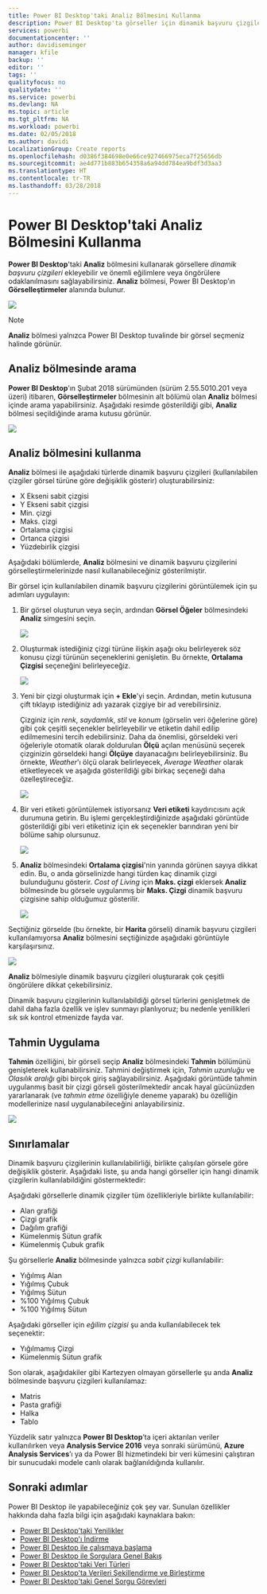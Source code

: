 ```yaml
---
title: Power BI Desktop'taki Analiz Bölmesini Kullanma
description: Power BI Desktop'ta görseller için dinamik başvuru çizgileri oluşturma
services: powerbi
documentationcenter: ''
author: davidiseminger
manager: kfile
backup: ''
editor: ''
tags: ''
qualityfocus: no
qualitydate: ''
ms.service: powerbi
ms.devlang: NA
ms.topic: article
ms.tgt_pltfrm: NA
ms.workload: powerbi
ms.date: 02/05/2018
ms.author: davidi
LocalizationGroup: Create reports
ms.openlocfilehash: d0386f384698e0e66ce927466975eca7f25656db
ms.sourcegitcommit: ae4d771b883b654358a6a94dd784ea9bdf3d3aa3
ms.translationtype: HT
ms.contentlocale: tr-TR
ms.lasthandoff: 03/28/2018
---
```

# <a name="using-the-analytics-pane-in-power-bi-desktop"></a>Power BI Desktop'taki Analiz Bölmesini Kullanma
**Power BI Desktop**'taki **Analiz** bölmesini kullanarak görsellere *dinamik başvuru çizgileri* ekleyebilir ve önemli eğilimlere veya öngörülere odaklanılmasını sağlayabilirsiniz. **Analiz** bölmesi, Power BI Desktop’ın **Görselleştirmeler** alanında bulunur.

![](media/desktop-analytics-pane/analytics-pane_1.png)

> [!NOTE]
> **Analiz** bölmesi yalnızca Power BI Desktop tuvalinde bir görsel seçmeniz halinde görünür.

## <a name="search-within-the-analytics-pane"></a>Analiz bölmesinde arama
**Power BI Desktop**’ın Şubat 2018 sürümünden (sürüm 2.55.5010.201 veya üzeri) itibaren, **Görselleştirmeler** bölmesinin alt bölümü olan **Analiz** bölmesi içinde arama yapabilirsiniz. Aşağıdaki resimde gösterildiği gibi, **Analiz** bölmesi seçildiğinde arama kutusu görünür.

![](media/desktop-analytics-pane/analytics-pane_1b.png)

## <a name="using-the-analytics-pane"></a>Analiz bölmesini kullanma
**Analiz** bölmesi ile aşağıdaki türlerde dinamik başvuru çizgileri (kullanılabilen çizgiler görsel türüne göre değişiklik gösterir) oluşturabilirsiniz:

* X Ekseni sabit çizgisi
* Y Ekseni sabit çizgisi
* Min. çizgi
* Maks. çizgi
* Ortalama çizgisi
* Ortanca çizgisi
* Yüzdebirlik çizgisi

Aşağıdaki bölümlerde, **Analiz** bölmesini ve dinamik başvuru çizgilerini görselleştirmelerinizde nasıl kullanabileceğiniz gösterilmiştir.

Bir görsel için kullanılabilen dinamik başvuru çizgilerini görüntülemek için şu adımları uygulayın:

1. Bir görsel oluşturun veya seçin, ardından **Görsel Öğeler** bölmesindeki **Analiz** simgesini seçin.
   
   ![](media/desktop-analytics-pane/analytics-pane_2.png)
2. Oluşturmak istediğiniz çizgi türüne ilişkin aşağı oku belirleyerek söz konusu çizgi türünün seçeneklerini genişletin. Bu örnekte, **Ortalama Çizgisi** seçeneğini belirleyeceğiz.
   
   ![](media/desktop-analytics-pane/analytics-pane_3.png)
3. Yeni bir çizgi oluşturmak için **+ Ekle**'yi seçin. Ardından, metin kutusuna çift tıklayıp istediğiniz adı yazarak çizgiye bir ad verebilirsiniz.
   
   Çizginiz için *renk*, *saydamlık*, *stil* ve *konum* (görselin veri öğelerine göre) gibi çok çeşitli seçenekler belirleyebilir ve etiketin dahil edilip edilmemesini tercih edebilirsiniz. Daha da önemlisi, görseldeki veri öğeleriyle otomatik olarak doldurulan **Ölçü** açılan menüsünü seçerek çizginizin görseldeki hangi **Ölçüye** dayanacağını belirleyebilirsiniz. Bu örnekte, *Weather*'ı ölçü olarak belirleyecek, *Average Weather* olarak etiketleyecek ve aşağıda gösterildiği gibi birkaç seçeneği daha özelleştireceğiz.
   
   ![](media/desktop-analytics-pane/analytics-pane_4.png)
4. Bir veri etiketi görüntülemek istiyorsanız **Veri etiketi** kaydırıcısını açık durumuna getirin. Bu işlemi gerçekleştirdiğinizde aşağıdaki görüntüde gösterildiği gibi veri etiketiniz için ek seçenekler barındıran yeni bir bölüme sahip olursunuz.
   
   ![](media/desktop-analytics-pane/analytics-pane_5.png)
5. **Analiz** bölmesindeki **Ortalama çizgisi**'nin yanında görünen sayıya dikkat edin. Bu, o anda görselinizde hangi türden kaç dinamik çizgi bulunduğunu gösterir. *Cost of Living* için **Maks. çizgi** eklersek **Analiz** bölmesinde bu görsele uygulanmış bir **Maks. Çizgi** dinamik başvuru çizgisine sahip olduğumuz gösterilir.
   
   ![](media/desktop-analytics-pane/analytics-pane_6.png)

Seçtiğiniz görselde (bu örnekte, bir **Harita** görseli) dinamik başvuru çizgileri kullanılamıyorsa **Analiz** bölmesini seçtiğinizde aşağıdaki görüntüyle karşılaşırsınız.

![](media/desktop-analytics-pane/analytics-pane_7.png)

**Analiz** bölmesiyle dinamik başvuru çizgileri oluşturarak çok çeşitli öngörülere dikkat çekebilirsiniz.

Dinamik başvuru çizgilerinin kullanılabildiği görsel türlerini genişletmek de dahil daha fazla özellik ve işlev sunmayı planlıyoruz; bu nedenle yenilikleri sık sık kontrol etmenizde fayda var.

## <a name="apply-forecasting"></a>Tahmin Uygulama
**Tahmin** özelliğini, bir görseli seçip **Analiz** bölmesindeki **Tahmin** bölümünü genişleterek kullanabilirsiniz. Tahmini değiştirmek için, *Tahmin uzunluğu* ve *Olasılık aralığı* gibi birçok giriş sağlayabilirsiniz. Aşağıdaki görüntüde tahmin uygulanmış basit bir çizgi görseli gösterilmektedir ancak hayal gücünüzden yararlanarak (ve *tahmin etme* özelliğiyle deneme yaparak) bu özelliğin modellerinize nasıl uygulanabileceğini anlayabilirsiniz.

![](media/desktop-analytics-pane/analytics-pane_8.png)

## <a name="limitations"></a>Sınırlamalar
Dinamik başvuru çizgilerinin kullanılabilirliği, birlikte çalışılan görsele göre değişiklik gösterir. Aşağıdaki liste, şu anda hangi görseller için hangi dinamik çizgilerin kullanılabildiğini göstermektedir:

Aşağıdaki görsellerle dinamik çizgiler tüm özellikleriyle birlikte kullanılabilir:

* Alan grafiği
* Çizgi grafik
* Dağılım grafiği
* Kümelenmiş Sütun grafik
* Kümelenmiş Çubuk grafik

Şu görsellerle **Analiz** bölmesinde yalnızca *sabit çizgi* kullanılabilir:

* Yığılmış Alan
* Yığılmış Çubuk
* Yığılmış Sütun
* %100 Yığılmış Çubuk
* %100 Yığılmış Sütun

Aşağıdaki görseller için *eğilim çizgisi* şu anda kullanılabilecek tek seçenektir:

* Yığılmamış Çizgi
* Kümelenmiş Sütun grafik

Son olarak, aşağıdakiler gibi Kartezyen olmayan görsellerle şu anda **Analiz** bölmesinde başvuru çizgileri kullanılamaz:

* Matris
* Pasta grafiği
* Halka
* Tablo

Yüzdelik satır yalnızca **Power BI Desktop**’ta içeri aktarılan veriler kullanılırken veya **Analysis Service 2016** veya sonraki sürümünü, **Azure Analysis Services**’ı ya da Power BI hizmetindeki bir veri kümesini çalıştıran bir sunucudaki modele canlı olarak bağlanıldığında kullanılır. 

## <a name="next-steps"></a>Sonraki adımlar
Power BI Desktop ile yapabileceğiniz çok şey var. Sunulan özellikler hakkında daha fazla bilgi için aşağıdaki kaynaklara bakın:

* [Power BI Desktop'taki Yenilikler](desktop-latest-update.md)
* [Power BI Desktop'ı İndirme](desktop-get-the-desktop.md)
* [Power BI Desktop ile çalışmaya başlama](desktop-getting-started.md)
* [Power BI Desktop ile Sorgulara Genel Bakış](desktop-query-overview.md)
* [Power BI Desktop'taki Veri Türleri](desktop-data-types.md)
* [Power BI Desktop'ta Verileri Şekillendirme ve Birleştirme](desktop-shape-and-combine-data.md)
* [Power BI Desktop'taki Genel Sorgu Görevleri](desktop-common-query-tasks.md)    

